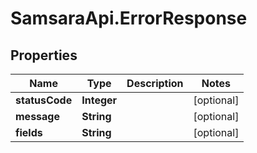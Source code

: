 # SamsaraApi.ErrorResponse

## Properties
Name | Type | Description | Notes
------------ | ------------- | ------------- | -------------
**statusCode** | **Integer** |  | [optional] 
**message** | **String** |  | [optional] 
**fields** | **String** |  | [optional] 


